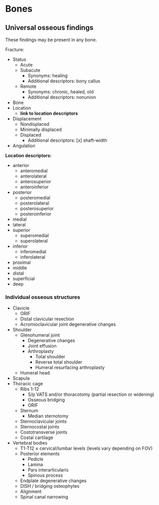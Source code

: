 # Bones

## Universal osseous findings

These findings may be present in any bone.

Fracture:

- Status
  - Acute
  - Subacute
    - Synonyms: healing
    - Additional descriptors: bony callus
  - Remote
    - Synonyms: chronic, healed, old
    - Additional descriptors: nonunion
- Bone
- Location
  - **link to location descriptors**
- Displacement
  - Nondisplaced
  - Minimally displaced
  - Displaced
    - Additional descriptors: [x] shaft-width
- Angulation



**Location descriptors:**

- anterior
  - anteromedial
  - anterolateral
  - anterosuperior
  - anteroinferior
- posterior
  - posteromedial
  - posterolateral
  - posterosuperior
  - posteroinferior
- medial
- lateral
- superior
  - superomedial
  - superolateral
- inferior
  - inferomedial
  - inferolateral
- proximal
- middle
- distal
- superficial
- deep


### Individual osseous structures

- Clavicle
  - ORIF
  - Distal clavicular resection
  - Acromioclavicular joint degenerative changes
- Shoulder
  - Glenohumeral joint
    - Degenerative changes
    - Joint effusion
    - Arthroplasty
      - Total shoulder
      - Reverse total shoulder
      - Humeral resurfacing arthroplasty
  - Humeral head
- Scapula
- Thoracic cage
  - Ribs 1-12
    - S/p VATS and/or thoracotomy (partial resection or widening)
    - Osseous bridging
    - ORIF
  - Sternum
    - Median sternotomy
  - Sternoclavicular joints
  - Sternocostal joints
  - Costotransverse joints
  - Costal cartilage
- Vertebral bodies
  - T1-T12 ± cervical/lumbar levels (levels vary depending on FOV)
  - Posterior elements
    - Pedicle
    - Lamina
    - Pars interarticularis
    - Spinous process
  - Endplate degenerative changes
  - DISH / bridging osteophytes
  - Alignment
  - Spinal canal narrowing
